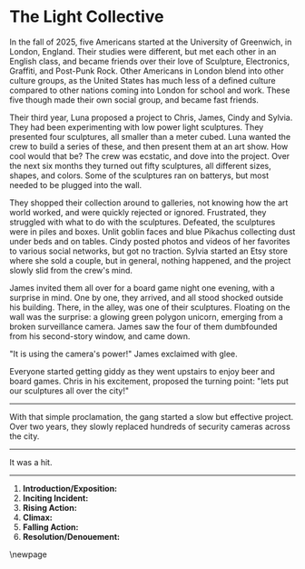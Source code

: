 # The Light Collective

In the fall of 2025, five Americans started at the University of Greenwich, in London, England. Their studies were different, but met each other in an English class, and became friends over their love of Sculpture, Electronics, Graffiti, and Post-Punk Rock. Other Americans in London blend into other culture groups, as the United States has much less of a defined culture compared to other nations coming into London for school and work. These five though made their own social group, and became fast friends.

Their third year, Luna proposed a project to Chris, James, Cindy and Sylvia. They had been experimenting with low power light sculptures. They presented four sculptures, all smaller than a meter cubed. Luna wanted the crew to build a series of these, and then present them at an art show. How cool would that be? The crew was ecstatic, and dove into the project. Over the next six months they turned out fifty sculptures, all different sizes, shapes, and colors. Some of the sculptures ran on batterys, but most needed to be plugged into the wall. 

They shopped their collection around to galleries, not knowing how the art world worked, and were quickly rejected or ignored. Frustrated, they struggled with what to do with the sculptures. Defeated, the sculptures were in piles and boxes. Unlit goblin faces and blue Pikachus collecting dust under beds and on tables. Cindy posted photos and videos of her favorites to various social networks, but got no traction. Sylvia started an Etsy store where she sold a couple, but in general, nothing happened, and the project slowly slid from the crew's mind.

James invited them all over for a board game night one evening, with a surprise in mind. One by one, they arrived, and all stood shocked outside his building. There, in the alley, was one of their sculptures. Floating on the wall was the surprise: a glowing green polygon unicorn, emerging from a broken surveillance camera. James saw the four of them dumbfounded from his second-story window, and came down.

"It is using the camera's power!" James exclaimed with glee.

Everyone started getting giddy as they went upstairs to enjoy beer and board games. Chris in his excitement, proposed the turning point: "lets put our sculptures all over the city!"

---

With that simple proclamation, the gang started a slow but effective project. Over two years, they slowly replaced hundreds of security cameras across the city.

---

It was a hit.

---

1. **Introduction/Exposition:** 
2. **Inciting Incident:** 
3. **Rising Action:** 
4. **Climax:** 
5. **Falling Action:** 
6. **Resolution/Denouement:**

\newpage

